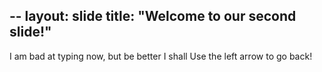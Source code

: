 --
layout: slide
title: "Welcome to our second slide!"
---
I am bad at typing now, but be better I shall
Use the left arrow to go back!
